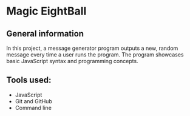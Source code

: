 # Magic EightBall

## General information
In this project, a message generator program outputs a new, random message every time a user runs the program. The program showcases basic JavaScript syntax and programming concepts.

## Tools used:
+ JavaScript
+ Git and GitHub
+ Command line
